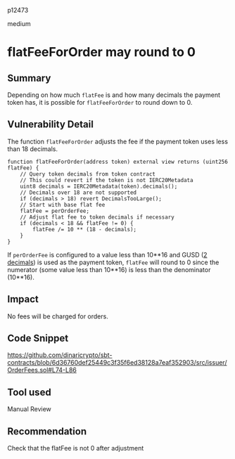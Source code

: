 p12473

medium

# flatFeeForOrder may round to 0

## Summary

Depending on how much `flatFee` is and how many decimals the payment token has, it is possible for `flatFeeForOrder` to round down to 0.

## Vulnerability Detail

The function `flatFeeForOrder` adjusts the fee if the payment token uses less than 18 decimals.

```solidity
function flatFeeForOrder(address token) external view returns (uint256 flatFee) {
    // Query token decimals from token contract
    // This could revert if the token is not IERC20Metadata
    uint8 decimals = IERC20Metadata(token).decimals();
    // Decimals over 18 are not supported
    if (decimals > 18) revert DecimalsTooLarge();
    // Start with base flat fee
    flatFee = perOrderFee;
    // Adjust flat fee to token decimals if necessary
    if (decimals < 18 && flatFee != 0) {
        flatFee /= 10 ** (18 - decimals);
    }
}
```

If `perOrderFee` is configured to a value less than 10*\*16 and GUSD ([2 decimals](https://etherscan.io/token/0x056Fd409E1d7A124BD7017459dFEa2F387b6d5Cd?a=0x5f65f7b609678448494De4C87521CdF6cEf1e932#readContract)) is used as the payment token, `flatFee` will round to 0 since the numerator (some value less than 10**16) is less than the denominator (10*\*16).

## Impact

No fees will be charged for orders.

## Code Snippet

https://github.com/dinaricrypto/sbt-contracts/blob/6d36760def25449c3f35f6ed38128a7eaf352903/src/issuer/OrderFees.sol#L74-L86

## Tool used

Manual Review

## Recommendation

Check that the flatFee is not 0 after adjustment